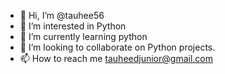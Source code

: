 - 👋 Hi, I’m @tauhee56
- 👀 I’m interested in Python
- 🌱 I’m currently learning python
- 💞️ I’m looking to collaborate on Python projects.
- 📫 How to reach me tauheedjunior@gmail.com

<!---
tauhee56/tauhee56 is a ✨ special ✨ repository because its `README.md` (this file) appears on your GitHub profile.
You can click the Preview link to take a look at your changes.
--->
